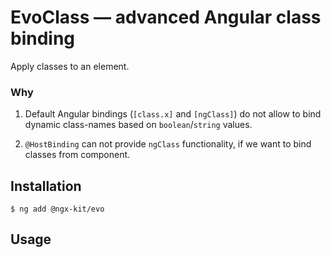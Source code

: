 # EvoClass — advanced Angular class binding

Apply classes to an element.

### Why

1. Default Angular bindings (`[class.x]` and `[ngClass]`) do not allow to bind dynamic class-names based on `boolean`/`string` values.

2. `@HostBinding` can not provide `ngClass` functionality, if we want to bind classes from component.


## Installation

```
$ ng add @ngx-kit/evo
```


## Usage

